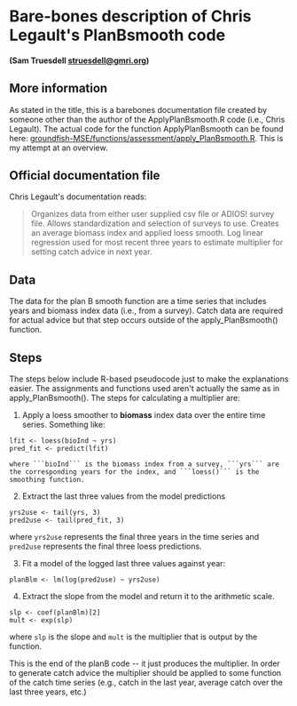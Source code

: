 
# Bare-bones description of Chris Legault's PlanBsmooth code
#### (Sam Truesdell struesdell@gmri.org)

## More information
As stated in the title, this is a barebones documentation file created by someone other than the author of the ApplyPlanBsmooth.R code (i.e., Chris Legault). The actual code for the function ApplyPlanBsmooth can be found here: [groundfish-MSE/functions/assessment/apply_PlanBsmooth.R](../functions/assessment/apply_PlanBsmooth.R). This is my attempt at an overview.


## Official documentation file
Chris Legault's documentation reads:  
> Organizes data from either user supplied csv file or ADIOS! survey file. Allows standardization and selection of surveys to use. Creates an average biomass index and applied loess smooth. Log linear regression used for most recent three years to estimate multiplier for setting catch advice in next year.

## Data
The data for the plan B smooth function are a time series that includes years and biomass index data (i.e., from a survey). Catch data are required for actual advice but that step occurs outside of the apply_PlanBsmooth() function.

## Steps
The steps below include R-based pseudocode just to make the explanations easier. The assignments and functions used aren't actually the same as in apply_PlanBsmooth(). The steps for calculating a multiplier are:

1. Apply a loess smoother to **biomass** index data over the entire time series. Something like:
```
lfit <- loess(bioInd ~ yrs)
pred_fit <- predict(lfit)
```  
    where ```bioInd``` is the biomass index from a survey, ```yrs``` are the corresponding years for the index, and ```loess()``` is the smoothing function.

2. Extract the  last three  values from the model predictions
```
yrs2use <- tail(yrs, 3)
pred2use <- tail(pred_fit, 3)
```
where ```yrs2use``` represents the final three years in the time series and ```pred2use``` represents the final three loess predictions.

3. Fit a model of the logged last three values against year:  
```
planBlm <- lm(log(pred2use) ~ yrs2use)
```
4. Extract the slope from the model and return it to the arithmetic scale.
```
slp <- coef(planBlm)[2]
mult <- exp(slp)
```
where ```slp``` is the slope and ```mult``` is the multiplier that is output by the function.

This is the end of the planB code -- it just produces the multiplier. In order to generate catch advice the multiplier should be applied to some function of the catch time series (e.g., catch in the last year, average catch over the last three years, etc.)
